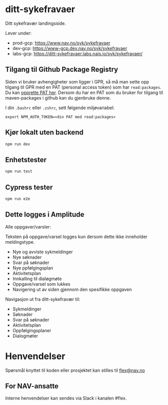 # ditt-sykefravaer

Ditt sykefravær landingsside.

Lever under:
-   prod-gcp: https://www.nav.no/syk/sykefravaer
-   dev-gcp: https://www-gcp.dev.nav.no/syk/sykefravaer
-   labs-gcp: https://ditt-sykefravaer.labs.nais.io/syk/sykefravaer/

## Tilgang til Github Package Registry

Siden vi bruker avhengigheter som ligger i GPR, så må man sette opp tilgang til GPR med en PAT (personal access token) som har `read:packages`. Du kan [opprette PAT her](https://github.com/settings/tokens). Dersom du har en PAT som du bruker for tilgang til maven-packages i github kan du gjenbruke denne.

I din `.bashrc` eller `.zshrc`, sett følgende miljøvariabel:

`export NPM_AUTH_TOKEN=<din PAT med read:packages>`

## Kjør lokalt uten backend
```bash
npm run dev
```

## Enhetstester
```bash
npm run test
```

## Cypress tester
```bash
npm run e2e
```

## Dette logges i Amplitude

Alle oppgaver/varsler:

Teksten på oppgave/varsel logges kun dersom dette ikke inneholder meldingstype.

- Nye og avviste sykmeldinger
- Nye søknader
- Svar på søknader
- Nye ppfølgingsplan
- Aktivitetsplan
- Innkalling til dialøgmøte
- Oppgave/varsel som lukkes
- Navigering ut av siden gjennom den spesifikke oppgaven

Navigasjon ut fra ditt-sykefravær til:

- Sykmeldinger
- Søknader
- Svar på søknader
- Aktivitetsplan
- Oppfølgingsplaner
- Dialogmøter


# Henvendelser

Spørsmål knyttet til koden eller prosjektet kan stilles til flex@nav.no

## For NAV-ansatte

Interne henvendelser kan sendes via Slack i kanalen #flex.
